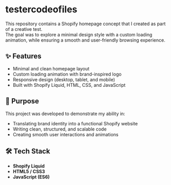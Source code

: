 # testercodeofiles
This repository contains a Shopify homepage concept that I created as part of a creative test.  
The goal was to explore a minimal design style with a custom loading animation, while ensuring a smooth and user-friendly browsing experience.

## ✨ Features
- Minimal and clean homepage layout  
- Custom loading animation with brand-inspired logo  
- Responsive design (desktop, tablet, and mobile)  
- Built with Shopify Liquid, HTML, CSS, and JavaScript  

## 🎯 Purpose
This project was developed to demonstrate my ability in:
- Translating brand identity into a functional Shopify website  
- Writing clean, structured, and scalable code  
- Creating smooth user interactions and animations  

## 🛠️ Tech Stack
- **Shopify Liquid**  
- **HTML5 / CSS3**  
- **JavaScript (ES6)**
